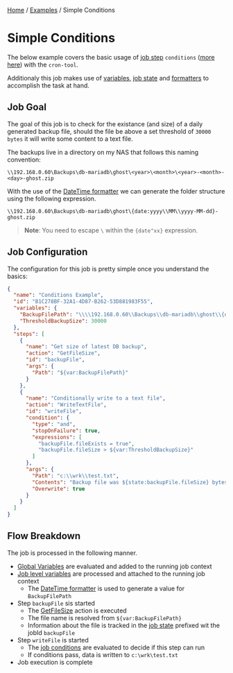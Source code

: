 [Home](/README.md) / [Examples](/docs/examples/README.md) / Simple Conditions

# Simple Conditions
The below example covers the basic usage of [job step](/docs/configuration/JobStepConfig.md
) `conditions` ([more here](/docs/configuration/JobStepCondition.md)) with the `cron-tool`.

Additionaly this job makes use of [variables](/docs/general/Variables.md), [job state](/docs/general/JobState.md) and [formatters](/docs/formatters/README.md) to accomplish the task at hand.

## Job Goal
The goal of this job is to check for the existance (and size) of a daily generated backup file, should the file be above a set threshold of `30000 bytes` it will write some content to a text file.

The backups live in a directory on my NAS that follows this naming convention:

    \\192.168.0.60\Backups\db-mariadb\ghost\<year>\<month>\<year>-<month>-<day>-ghost.zip

With the use of the [DateTime formatter](/docs/formatters/DateTimeFormatter.md) we can generate the folder structure using the following expression.

    \\192.168.0.60\Backups\db-mariadb\ghost\{date:yyyy\\MM\\yyyy-MM-dd}-ghost.zip

> **Note**: You need to escape `\` within the `{date"xx}` expression.

## Job Configuration
The configuration for this job is pretty simple once you understand the basics:

```json
{
  "name": "Conditions Example",
  "id": "B1C278BF-32A1-4D87-B262-53D881983F55",
  "variables": {
    "BackupFilePath": "\\\\192.168.0.60\\Backups\\db-mariadb\\ghost\\{date:yyyy\\\\MM\\\\yyyy-MM-dd}-ghost.zip",
    "ThresholdBackupSize": 30000
  },
  "steps": [
    {
      "name": "Get size of latest DB backup",
      "action": "GetFileSize",
      "id": "backupFile",
      "args": {
        "Path": "${var:BackupFilePath}"
      }
    },
    {
      "name": "Conditionally write to a text file",
      "action": "WriteTextFile",
      "id": "writeFile",
      "condition": {
        "type": "and",
        "stopOnFailure": true,
        "expressions": [
          "backupFile.fileExists = true",
          "backupFile.fileSize > ${var:ThresholdBackupSize}"
        ]
      },
      "args": {
        "Path": "c:\\wrk\\test.txt",
        "Contents": "Backup file was ${state:backupFile.fileSize} bytes at {date:yyyy-MM-dd hh:mm:ss} | ${global:test}",
        "Overwrite": true
      }
    }
  ]
}
```

## Flow Breakdown
The job is processed in the following manner.

- [Global Variables](/docs/general/GlobalVariables.md) are evaluated and added to the running job context
- [Job level variables](/docs/general/Variables.md) are processed and attached to the running job context
  - The [DateTime formatter](/docs/formatters/DateTimeFormatter.md) is used to generate a value for `BackupFilePath`
- Step `backupFile` sis started
  - The [GetFileSize](/docs/job-actions/GetFileSize.md) action is executed
  - The file name is resolved from `${var:BackupFilePath}`
  - Information about the file is tracked in the [job state](/docs/general/JobState.md) prefixed wit the jobId `backupFile`
- Step `writeFile` is started
  - The [job conditions](/docs/general/JobConditions.md) are evaluated to decide if this step can run
  - If conditions pass, data is written to `c:\wrk\test.txt`
- Job execution is complete
